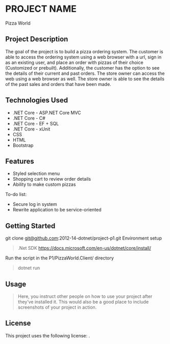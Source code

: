 # PROJECT NAME

Pizza World

## Project Description

The goal of the project is to build a pizza ordering system. The customer is able to access the ordering system using a web browser with a url, sign in as an existing user, and place an order with pizzas of their choice (Customized or prebuilt). Additionally, the customer has the option to see the details of their current and past orders. The store owner can access the web using a web browser as well. The store owner is able to see the details of the past sales and orders that have been made.

## Technologies Used

* .NET Core - ASP.NET Core MVC
* .NET Core - C#
* .NET Core - EF + SQL
* .NET Core - xUnit
* CSS
* HTML
* Bootstrap

## Features

* Styled selection menu
* Shopping cart to review order details
* Ability to make custom pizzas

To-do list:
* Secure log in system
* Rewrite application to be service-oriented

## Getting Started
   
git clone git@github.com:2012-14-dotnet/project-p1.git
Environment setup
> .Net SDK
https://docs.microsoft.com/en-us/dotnet/core/install/

Run the script in the P1/PizzaWorld.Client/ directory
> dotnet run 

## Usage

> Here, you instruct other people on how to use your project after they’ve installed it. This would also be a good place to include screenshots of your project in action.


## License

This project uses the following license: [<MIT License>](./license.md).

